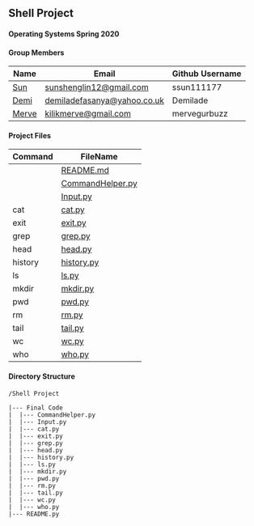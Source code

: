 ## Shell Project
#### Operating Systems Spring 2020

#### Group Members

| Name                          | Email       | Github Username |
| ----------------------------- | ----------- | --------------- |
| [Sun](https://github.com/ssun111177/5143-OpSys-Sun/tree/master/Assignments/shell)| sunshenglin12@gmail.com  | ssun111177   |
| [Demi](https://github.com/Demilade/5143-OS-Fasanya/tree/master/Assignments/P01-Shell) | demiladefasanya@yahoo.co.uk   | Demilade   |
| [Merve](https://github.com/mervegurbuzz/shell.git) | kilikmerve@gmail.com | mervegurbuzz |

#### Project Files

| Command | FileName       |
| ------- | -------------- |
|         | [README.md](README.md)     |
|         |[CommandHelper.py](https://github.com/OS-Shell-group-project/shell/blob/master/final%20code/CommandHelper.py)|
|         | [Input.py](https://github.com/OS-Shell-group-project/shell/blob/master/final%20code/Input.py)|
| cat     | [cat.py](https://github.com/OS-Shell-group-project/shell/blob/master/final%20code/cat.py)|
| exit    | [exit.py](https://github.com/OS-Shell-group-project/shell/blob/master/final%20code/exit.py)|
| grep    | [grep.py](https://github.com/OS-Shell-group-project/shell/blob/master/final%20code/grep.py)|
| head    | [head.py](https://github.com/OS-Shell-group-project/shell/blob/master/final%20code/head.py)|
| history | [history.py](https://github.com/OS-Shell-group-project/shell/blob/master/final%20code/history.py)|
| ls      | [ls.py](https://github.com/OS-Shell-group-project/shell/blob/master/final%20code/ls.py)|
| mkdir   | [mkdir.py](https://github.com/OS-Shell-group-project/shell/blob/master/final%20code/mkdir.py)|
| pwd     | [pwd.py](https://github.com/OS-Shell-group-project/shell/blob/master/final%20code/pwd.py)|
| rm      | [rm.py](https://github.com/OS-Shell-group-project/shell/blob/master/final%20code/rm.py)|
| tail    | [tail.py](https://github.com/OS-Shell-group-project/shell/blob/master/final%20code/tail.py)|
| wc      | [wc.py](https://github.com/OS-Shell-group-project/shell/blob/master/final%20code/wc.py)|
| who     | [who.py](https://github.com/OS-Shell-group-project/shell/blob/master/final%20code/who.py)|
 

#### Directory Structure

```
/Shell Project

|--- Final Code
|  |--- CommandHelper.py
|  |--- Input.py
|  |--- cat.py
|  |--- exit.py
|  |--- grep.py
|  |--- head.py
|  |--- history.py
|  |--- ls.py
|  |--- mkdir.py
|  |--- pwd.py
|  |--- rm.py
|  |--- tail.py
|  |--- wc.py
|  |--- who.py
|--- README.py

